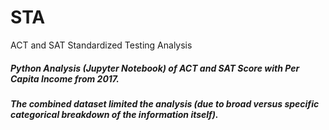 # STA
ACT and SAT Standardized Testing Analysis 
##### Python Analysis (Jupyter Notebook) of ACT and SAT Score with Per Capita Income from 2017. 
##### The combined dataset limited the analysis (due to broad versus specific categorical breakdown of the information itself).
